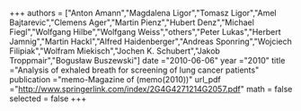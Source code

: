 ﻿+++
authors = ["Anton Amann","Magdalena Ligor","Tomasz Ligor","Amel Bajtarevic","Clemens Ager","Martin Pienz","Hubert Denz","Michael Fiegl","Wolfgang Hilbe","Wolfgang Weiss","others","Peter Lukas","Herbert Jamnig","Martin Hackl","Alfred Haidenberger","Andreas Sponring","Wojciech Filipiak","Wolfram Miekisch","Jochen K. Schubert","Jakob Troppmair","Bogusław Buszewski"]
date ="2010-06-06"
year ="2010"
title ="Analysis of exhaled breath for screening of lung cancer patients"
publication ="memo-Magazine of (memo(2010))"
url_pdf ="http://www.springerlink.com/index/2G4G4271214G2057.pdf"
math = false
selected = false
+++
